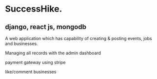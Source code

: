 # SuccessHike.

## django, react js, mongodb

A web application which has capability of creating & posting events, jobs and businesses. 

Managing all records with the admin dashboard 

payment gateway using stripe

like/comment businesses
